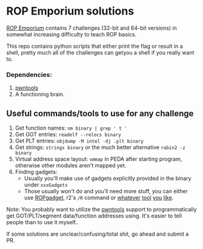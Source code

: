# ROP Emporium solutions

[ROP Emporium](http://ropemporium.com/) contains 7 challenges (32-bit and 64-bit versions) in somewhat increasing difficulty to teach ROP basics.

This repo contains python scripts that either print the flag or result in a shell, pretty much all of the challenges can getyou a shell if you really want to.

### Dependencies:
1. [pwntools](https://github.com/Gallopsled/pwntools)
2. A functioning brain.

## Useful commands/tools to use for any challenge

1. Get function names: `nm binary | grep ' t '`
2. Get GOT entries: `readelf --relocs binary`
3. Get PLT entries: `objdump -M intel -dj .plt binary`
4. Get strings: `strings binary` or the much better alternative `rabin2 -z binary`
5. Virtual address space layout: `vmmap` in PEDA after starting program, otherwise other modules aren't mapped yet.
6. Finding gadgets:
    * Usually you'll make use of gadgets explicitly provided in the binary under `xxxGadgets`
    * Those usually won't do and you'll need more stuff, you can either use [ROPgadget](https://github.com/JonathanSalwan/ROPgadget), r2's `/R` command or [whatever](https://scoding.de/ropper/) [tool](https://www.offensive-security.com/metasploit-unleashed/msfrop/) [you](https://github.com/0vercl0k/rp) [like](https://github.com/packz/ropeme).

Note: You probably want to utilize the [pwntools](http://docs.pwntools.com/en/stable/elf/elf.html#example-usage) support to programmatically get GOT/PLT/segment data/function addresses using. It's easier to tell people than to use it myself..

If some solutions are unclear/confusing/total shit, go ahead and submit a PR.
